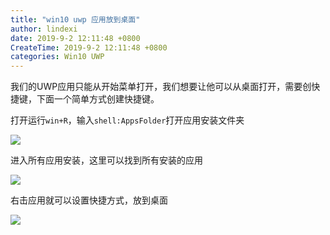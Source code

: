 ```yaml
---
title: "win10 uwp 应用放到桌面"
author: lindexi
date: 2019-9-2 12:11:48 +0800
CreateTime: 2019-9-2 12:11:48 +0800
categories: Win10 UWP
---
```


我们的UWP应用只能从开始菜单打开，我们想要让他可以从桌面打开，需要创快捷键，下面一个简单方式创建快捷键。

<!--more-->





打开运行`win+R`，输入`shell:AppsFolder`打开应用安装文件夹

![](http://image.acmx.xyz/c03c8fcd-a6d4-4a5c-bab8-910b77a690982016123102226.jpg)

进入所有应用安装，这里可以找到所有安装的应用

![](http://image.acmx.xyz/c03c8fcd-a6d4-4a5c-bab8-910b77a690982016123102257.jpg)

右击应用就可以设置快捷方式，放到桌面

![](http://image.acmx.xyz/c03c8fcd-a6d4-4a5c-bab8-910b77a690982016123102738.jpg)





